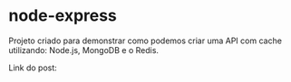 ﻿# node-express
Projeto criado para demonstrar como podemos criar uma API com cache utilizando: Node.js, MongoDB e o Redis.

Link do post:

